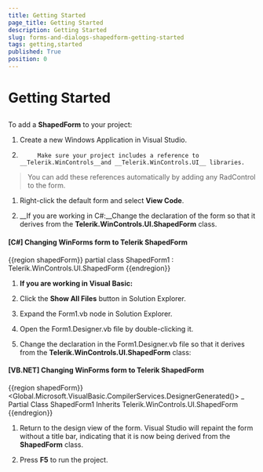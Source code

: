 ```yaml
---
title: Getting Started
page_title: Getting Started
description: Getting Started
slug: forms-and-dialogs-shapedform-getting-started
tags: getting,started
published: True
position: 0
---
```


# Getting Started



## 

To add a __ShapedForm__ to your project: 

1. Create a new Windows Application in Visual Studio.

1. 
          	Make sure your project includes a reference to __Telerik.WinControls__and __Telerik.WinControls.UI__ libraries.
			

>You can add these references automatically by adding any RadControl to the form.

1. Right-click the default form and select __View Code__.

1. __If you are working in C#:__Change the declaration of the form so that it derives from the __Telerik.WinControls.UI.ShapedForm__ class.
      			

#### __[C#] Changing WinForms form to Telerik ShapedForm__

{{region shapedForm}}
	    partial class ShapedForm1 : Telerik.WinControls.UI.ShapedForm
	{{endregion}}



1. __If you are working in Visual Basic:__

1. Click the __Show All Files__ button in Solution Explorer.

1. Expand the Form1.vb node in Solution Explorer. 

1. Open the Form1.Designer.vb file by double-clicking it.

1. Change the declaration in the Form1.Designer.vb file so that it derives from the __Telerik.WinControls.UI.ShapedForm__ class: 
      			

#### __[VB.NET] Changing WinForms form to Telerik ShapedForm__

{{region shapedForm}}
	<Global.Microsoft.VisualBasic.CompilerServices.DesignerGenerated()> _
	Partial Class ShapedForm1
	    Inherits Telerik.WinControls.UI.ShapedForm
	{{endregion}}



1. Return to the design view of the form. Visual Studio will repaint the form without a title bar, indicating that it is now being derived from the __ShapedForm__ class.

1. Press __F5__ to run the project.
